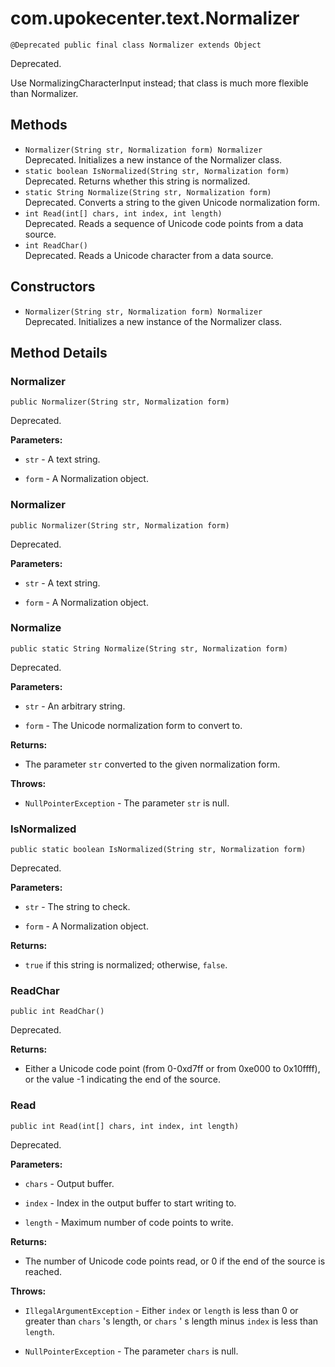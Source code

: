 # com.upokecenter.text.Normalizer

    @Deprecated public final class Normalizer extends Object

Deprecated.&nbsp;
<div class='block'>Use NormalizingCharacterInput instead; that class is much more flexible than
 Normalizer.</div>

## Methods

* `Normalizer(String str,
          Normalization form) Normalizer`<br>
 Deprecated.  Initializes a new instance of the Normalizer
 class.
* `static boolean IsNormalized(String str,
            Normalization form)`<br>
 Deprecated.  Returns whether this string is normalized.
* `static String Normalize(String str,
         Normalization form)`<br>
 Deprecated.  Converts a string to the given Unicode normalization form.
* `int Read(int[] chars,
    int index,
    int length)`<br>
 Deprecated.  Reads a sequence of Unicode code points from a data source.
* `int ReadChar()`<br>
 Deprecated.  Reads a Unicode character from a data source.

## Constructors

* `Normalizer(String str,
          Normalization form) Normalizer`<br>
 Deprecated.  Initializes a new instance of the Normalizer
 class.

## Method Details

### Normalizer
    public Normalizer(String str, Normalization form)
Deprecated.&nbsp;

**Parameters:**

* <code>str</code> - A text string.

* <code>form</code> - A Normalization object.

### Normalizer
    public Normalizer(String str, Normalization form)
Deprecated.&nbsp;

**Parameters:**

* <code>str</code> - A text string.

* <code>form</code> - A Normalization object.

### Normalize
    public static String Normalize(String str, Normalization form)
Deprecated.&nbsp;

**Parameters:**

* <code>str</code> - An arbitrary string.

* <code>form</code> - The Unicode normalization form to convert to.

**Returns:**

* The parameter <code>str</code> converted to the given normalization form.

**Throws:**

* <code>NullPointerException</code> - The parameter <code>str</code> is null.

### IsNormalized
    public static boolean IsNormalized(String str, Normalization form)
Deprecated.&nbsp;

**Parameters:**

* <code>str</code> - The string to check.

* <code>form</code> - A Normalization object.

**Returns:**

* <code>true</code> if this string is normalized; otherwise, <code>false</code>.

### ReadChar
    public int ReadChar()
Deprecated.&nbsp;

**Returns:**

* Either a Unicode code point (from 0-0xd7ff or from 0xe000 to
 0x10ffff), or the value -1 indicating the end of the source.

### Read
    public int Read(int[] chars, int index, int length)
Deprecated.&nbsp;

**Parameters:**

* <code>chars</code> - Output buffer.

* <code>index</code> - Index in the output buffer to start writing to.

* <code>length</code> - Maximum number of code points to write.

**Returns:**

* The number of Unicode code points read, or 0 if the end of the
 source is reached.

**Throws:**

* <code>IllegalArgumentException</code> - Either <code>index</code> or <code>length</code> is
 less than 0 or greater than <code>chars</code> 's length, or <code>chars</code>
 ' s length minus <code>index</code> is less than <code>length</code>.

* <code>NullPointerException</code> - The parameter <code>chars</code> is null.
